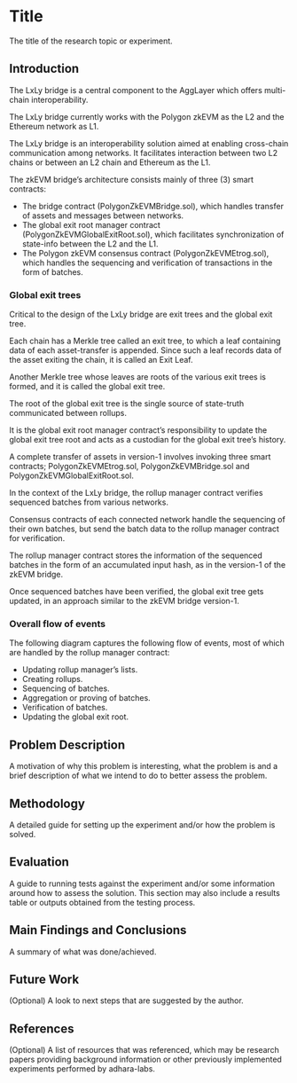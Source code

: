 # Title

The title of the research topic or experiment.

## Introduction

The LxLy bridge is a central component to the AggLayer which offers multi-chain interoperability.

The LxLy bridge currently works with the Polygon zkEVM as the L2 and the Ethereum network as L1.

The LxLy bridge is an interoperability solution aimed at enabling cross-chain communication among networks. It facilitates interaction between two L2 chains or between an L2 chain and Ethereum as the L1.

The zkEVM bridge’s architecture consists mainly of three (3) smart contracts:

- The bridge contract (PolygonZkEVMBridge.sol), which handles transfer of assets and messages between networks.
- The global exit root manager contract (PolygonZkEVMGlobalExitRoot.sol), which facilitates synchronization of state-info between the L2 and the L1.
- The Polygon zkEVM consensus contract (PolygonZkEVMEtrog.sol), which handles the sequencing and verification of transactions in the form of batches.

### Global exit trees

Critical to the design of the LxLy bridge are exit trees and the global exit tree.

Each chain has a Merkle tree called an exit tree, to which a leaf containing data of each asset-transfer is appended. Since such a leaf records data of the asset exiting the chain, it is called an Exit Leaf.

Another Merkle tree whose leaves are roots of the various exit trees is formed, and it is called the global exit tree.

The root of the global exit tree is the single source of state-truth communicated between rollups.

It is the global exit root manager contract’s responsibility to update the global exit tree root and acts as a custodian for the global exit tree’s history.

A complete transfer of assets in version-1 involves invoking three smart contracts; PolygonZkEVMEtrog.sol, PolygonZkEVMBridge.sol and PolygonZkEVMGlobalExitRoot.sol.

In the context of the LxLy bridge, the rollup manager contract verifies sequenced batches from various networks.

Consensus contracts of each connected network handle the sequencing of their own batches, but send the batch data to the rollup manager contract for verification.

The rollup manager contract stores the information of the sequenced batches in the form of an accumulated input hash, as in the version-1 of the zkEVM bridge.

Once sequenced batches have been verified, the global exit tree gets updated, in an approach similar to the zkEVM bridge version-1.

### Overall flow of events
The following diagram captures the following flow of events, most of which are handled by the rollup manager contract:

- Updating rollup manager’s lists.
- Creating rollups.
- Sequencing of batches.
- Aggregation or proving of batches.
- Verification of batches.
- Updating the global exit root.

## Problem Description

A motivation of why this problem is interesting, what the problem is and a brief description of what we intend to do to better assess the problem.

## Methodology

A detailed guide for setting up the experiment and/or how the problem is solved.

## Evaluation

A guide to running tests against the experiment and/or some information around how to assess the solution. This section may also include a results table or outputs obtained from the testing process.

## Main Findings and Conclusions

A summary of what was done/achieved.

## Future Work

(Optional) A look to next steps that are suggested by the author.

## References

(Optional) A list of resources that was referenced, which may be research papers providing background information or other previously implemented experiments performed by adhara-labs. 
